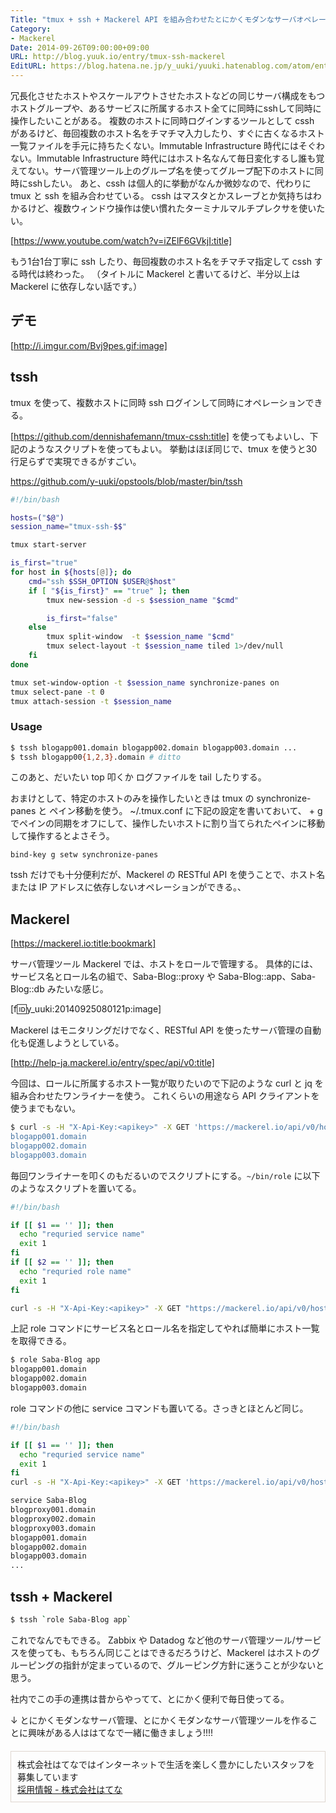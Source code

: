 ```yaml
---
Title: "tmux + ssh + Mackerel API を組み合わせたとにかくモダンなサーバオペレーション"
Category:
- Mackerel
Date: 2014-09-26T09:00:00+09:00
URL: http://blog.yuuk.io/entry/tmux-ssh-mackerel
EditURL: https://blog.hatena.ne.jp/y_uuki/yuuki.hatenablog.com/atom/entry/8454420450066357653
---
```


冗長化させたホストやスケールアウトさせたホストなどの同じサーバ構成をもつホストグループや、あるサービスに所属するホスト全てに同時にsshして同時に操作したいことがある。
複数のホストに同時ログインするツールとして cssh があるけど、毎回複数のホスト名をチマチマ入力したり、すぐに古くなるホスト一覧ファイルを手元に持ちたくない。Immutable Infrastructure 時代にはそぐわない。Immutable Infrastructure 時代にはホスト名なんて毎日変化するし誰も覚えてない。サーバ管理ツール上のグループ名を使ってグループ配下のホストに同時にsshしたい。
あと、cssh は個人的に挙動がなんか微妙なので、代わりに tmux と ssh を組み合わせている。
cssh はマスタとかスレーブとか気持ちはわかるけど、複数ウィンドウ操作は使い慣れたターミナルマルチプレクサを使いたい。

[https://www.youtube.com/watch?v=iZElF6GVkjI:title]

もう1台1台丁寧に ssh したり、毎回複数のホスト名をチマチマ指定して cssh する時代は終わった。
（タイトルに Mackerel と書いてるけど、半分以上は Mackerel に依存しない話です。）

<!-- more -->

## デモ
[http://i.imgur.com/Bvj9pes.gif:image]

## tssh

tmux を使って、複数ホストに同時 ssh ログインして同時にオペレーションできる。

[https://github.com/dennishafemann/tmux-cssh:title] を使ってもよいし、下記のようなスクリプトを使ってもよい。
挙動はほぼ同じで、tmux を使うと30行足らずで実現できるがすごい。

https://github.com/y-uuki/opstools/blob/master/bin/tssh

```sh
#!/bin/bash

hosts=("$@")
session_name="tmux-ssh-$$"

tmux start-server

is_first="true"
for host in ${hosts[@]}; do
    cmd="ssh $SSH_OPTION $USER@$host"
	if [ "${is_first}" == "true" ]; then
		tmux new-session -d -s $session_name "$cmd"

		is_first="false"
    else
        tmux split-window  -t $session_name "$cmd"
        tmux select-layout -t $session_name tiled 1>/dev/null
    fi
done

tmux set-window-option -t $session_name synchronize-panes on
tmux select-pane -t 0
tmux attach-session -t $session_name
```

### Usage

```sh
$ tssh blogapp001.domain blogapp002.domain blogapp003.domain ...
$ tssh blogapp00{1,2,3}.domain # ditto
```

このあと、だいたい top 叩くか ログファイルを tail したりする。

おまけとして、特定のホストのみを操作したいときは tmux の synchronize-panes と ペイン移動を使う。
~/.tmux.conf に下記の設定を書いておいて、<prefix> + g でペインの同期をオフにして、操作したいホストに割り当てられたペインに移動して操作するとよさそう。

```
bind-key g setw synchronize-panes
```

tssh だけでも十分便利だが、Mackerel の RESTful API を使うことで、ホスト名または IP アドレスに依存しないオペレーションができる。、

## Mackerel

[https://mackerel.io:title:bookmark]

サーバ管理ツール Mackerel では、ホストをロールで管理する。
具体的には、サービス名とロール名の組で、Saba-Blog::proxy や Saba-Blog::app、Saba-Blog::db みたいな感じ。

[f:id:y_uuki:20140925080121p:image]

Mackerel はモニタリングだけでなく、RESTful API を使ったサーバ管理の自動化も促進しようとしている。

[http://help-ja.mackerel.io/entry/spec/api/v0:title]

今回は、ロールに所属するホスト一覧が取りたいので下記のような curl と jq を組み合わせたワンライナーを使う。
これくらいの用途なら API クライアントを使うまでもない。

```sh
$ curl -s -H "X-Api-Key:<apikey>" -X GET 'https://mackerel.io/api/v0/hosts.js?service=Saba-Blog&role=app' | jq -a -M -r ".hosts[].name
blogapp001.domain
blogapp002.domain
blogapp003.domain
```

毎回ワンライナーを叩くのもだるいのでスクリプトにする。```~/bin/role``` に以下のようなスクリプトを置いてる。

```sh
#!/bin/bash

if [[ $1 == '' ]]; then
  echo "requried service name"
  exit 1
fi
if [[ $2 == '' ]]; then
  echo "requried role name"
  exit 1
fi

curl -s -H "X-Api-Key:<apikey>" -X GET "https://mackerel.io/api/v0/hosts.json?service=$1&role=$2" | jq -a -M -r ".hosts[].name
```

上記 role コマンドにサービス名とロール名を指定してやれば簡単にホスト一覧を取得できる。

```sh
$ role Saba-Blog app
blogapp001.domain
blogapp002.domain
blogapp003.domain
```

role コマンドの他に service コマンドも置いてる。さっきとほとんど同じ。

```sh
#!/bin/bash

if [[ $1 == '' ]]; then
  echo "requried service name"
  exit 1
fi
curl -s -H "X-Api-Key:<apikey>" -X GET 'https://mackerel.io/api/v0/hosts.js?service=$1' | jq -a -M -r ".hosts[].name
```

```sh
service Saba-Blog
blogproxy001.domain
blogproxy002.domain
blogproxy003.domain
blogapp001.domain
blogapp002.domain
blogapp003.domain
...
```

## tssh + Mackerel

```sh
$ tssh `role Saba-Blog app`
```

これでなんでもできる。
Zabbix や Datadog など他のサーバ管理ツール/サービスを使っても、もちろん同じことはできるだろうけど、Mackerel はホストのグルーピングの指針が定まっているので、グルーピング方針に迷うことが少ないと思う。

社内でこの手の連携は昔からやってて、とにかく便利で毎日使ってる。


↓ とにかくモダンなサーバ管理、とにかくモダンなサーバ管理ツールを作ることに興味がある人ははてなで一緒に働きましょう!!!!

<div style="border: 1px solid #DED6CF; padding: 10px; margin-top: 20px;">
株式会社はてなではインターネットで生活を楽しく豊かにしたいスタッフを募集しています<br>
<a href="http://hatenacorp.jp/recruit/" target="_blank">採用情報 - 株式会社はてな</a>
</div>
